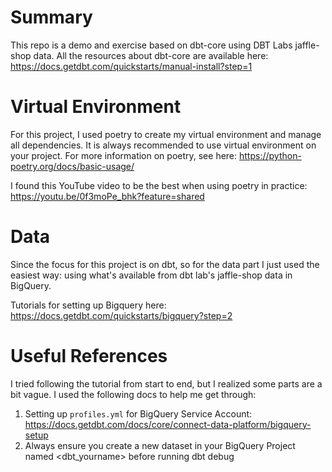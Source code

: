 # Summary
This repo is a demo and exercise based on dbt-core using DBT Labs jaffle-shop data.
All the resources about dbt-core are available here: https://docs.getdbt.com/quickstarts/manual-install?step=1

# Virtual Environment

For this project, I used poetry to create my virtual environment and manage all dependencies.
It is always recommended to use virtual environment on your project.
For more information on poetry, see here: https://python-poetry.org/docs/basic-usage/

I found this YouTube video to be the best when using poetry in practice: https://youtu.be/0f3moPe_bhk?feature=shared

# Data

Since the focus for this project is on dbt, so for the data part I just used the easiest way: using what's available from dbt lab's jaffle-shop data in BigQuery.

Tutorials for setting up Bigquery here: https://docs.getdbt.com/quickstarts/bigquery?step=2

# Useful References

I tried following the tutorial from start to end, but I realized some parts are a bit vague.
I used the following docs to help me get through:

1. Setting up `profiles.yml` for BigQuery Service Account: https://docs.getdbt.com/docs/core/connect-data-platform/bigquery-setup
2. Always ensure you create a new dataset in your BigQuery Project named <dbt_yourname> before running dbt debug